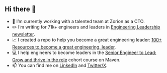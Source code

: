 ## Hi there 👋

- 🔭 I’m currently working with a talented team at Zorion as a CTO. 
- ✏️ I’m writing for 71k+ engineers and leaders in [Engineering Leadership newsletter](https://newsletter.eng-leadership.com/).
- 📈 I created a repo to help you become a great engineering leader: [100+ Resources to become a great engineering. leader](https://github.com/gregorojstersek/resources-to-become-a-great-engineering-leader).
- 💻 I help engineers to become leaders in the [Senior Engineer to Lead: Grow and thrive in the role](https://maven.com/gregor-ojstersek/senior-engineer-to-lead) cohort course on Maven.
- 📫 You can find me on [LinkedIn](https://www.linkedin.com/in/gregorojstersek/) and [Twitter/X](https://x.com/gregorojstersek).
